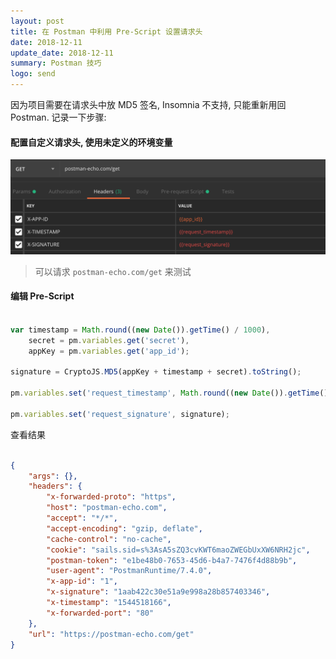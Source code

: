 ```yaml
---
layout: post
title: 在 Postman 中利用 Pre-Script 设置请求头
date: 2018-12-11
update_date: 2018-12-11
summary: Postman 技巧
logo: send
---
```


因为项目需要在请求头中放 MD5 签名, Insomnia 不支持, 只能重新用回 Postman. 记录一下步骤:

#### 配置自定义请求头, 使用未定义的环境变量

![](/assets/img/2018-12-11/postman_1.png)

> 可以请求 `postman-echo.com/get` 来测试

#### 编辑 Pre-Script

```js

var timestamp = Math.round((new Date()).getTime() / 1000),
    secret = pm.variables.get('secret'),
    appKey = pm.variables.get('app_id');
    
signature = CryptoJS.MD5(appKey + timestamp + secret).toString();

pm.variables.set('request_timestamp', Math.round((new Date()).getTime() / 1000));

pm.variables.set('request_signature', signature);

```

查看结果

```json

{
    "args": {},
    "headers": {
        "x-forwarded-proto": "https",
        "host": "postman-echo.com",
        "accept": "*/*",
        "accept-encoding": "gzip, deflate",
        "cache-control": "no-cache",
        "cookie": "sails.sid=s%3AsA5sZQ3cvKWT6maoZWEGbUxXW6NRH2jc",
        "postman-token": "e1be48b0-7653-45d6-b4a7-7476f4d88b9b",
        "user-agent": "PostmanRuntime/7.4.0",
        "x-app-id": "1",
        "x-signature": "1aab422c30e51a9e998a28b857403346",
        "x-timestamp": "1544518166",
        "x-forwarded-port": "80"
    },
    "url": "https://postman-echo.com/get"
}

```




